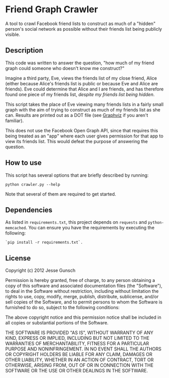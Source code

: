 # Friend Graph Crawler 

A tool to crawl Facebook friend lists to construct as much of a "hidden"
person's social network as possible without their friends list being publicly
visible.

## Description

This code was written to answer the question, "how much of my friend graph
could someone who doesn't know me construct?"

Imagine a third party, Eve, views the friends list of my close friend, Alice
(either because Alice's friends list is public or because Eve and Alice are
friends). Eve could determine that Alice and I are friends, and has therefore
found one piece of my friends list, *despite my friends list being hidden*.

This script takes the place of Eve viewing many friends lists in a fairly
small graph with the aim of trying to construct as much of my friends list
as she can. Results are printed out as a DOT file (see
[Graphviz](http://www.graphviz.org/) if you aren't familiar).

This does not use the Facebook Open Graph API, since that requires this being
treated as an "app" where each user gives permission for that app to view its
friends list. This would defeat the purpose of answering the question.

## How to use

This script has several options that are briefly described by running:

    python crawler.py --help

Note that several of them are required to get started.

## Dependencies

As listed in `requirements.txt`, this project depends on `requests` and
`python-memcached`. You can ensure you have the requirements by executing the
following:

    `pip install -r requirements.txt`.

## License

Copyright (c) 2012 Jesse Gunsch

Permission is hereby granted, free of charge, to any person obtaining a copy of
this software and associated documentation files (the "Software"), to deal in
the Software without restriction, including without limitation the rights to
use, copy, modify, merge, publish, distribute, sublicense, and/or sell copies
of the Software, and to permit persons to whom the Software is furnished to do
so, subject to the following conditions:

The above copyright notice and this permission notice shall be included in all
copies or substantial portions of the Software.

THE SOFTWARE IS PROVIDED "AS IS", WITHOUT WARRANTY OF ANY KIND, EXPRESS OR
IMPLIED, INCLUDING BUT NOT LIMITED TO THE WARRANTIES OF MERCHANTABILITY,
FITNESS FOR A PARTICULAR PURPOSE AND NONINFRINGEMENT. IN NO EVENT SHALL THE
AUTHORS OR COPYRIGHT HOLDERS BE LIABLE FOR ANY CLAIM, DAMAGES OR OTHER
LIABILITY, WHETHER IN AN ACTION OF CONTRACT, TORT OR OTHERWISE, ARISING FROM,
OUT OF OR IN CONNECTION WITH THE SOFTWARE OR THE USE OR OTHER DEALINGS IN THE
SOFTWARE.
